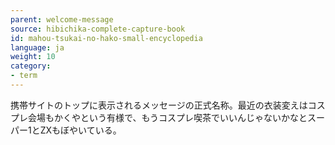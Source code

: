 ```yaml
---
parent: welcome-message
source: hibichika-complete-capture-book
id: mahou-tsukai-no-hako-small-encyclopedia
language: ja
weight: 10
category:
- term
---
```


携帯サイトのトップに表示されるメッセージの正式名称。最近の衣装変えはコスプレ会場もかくやという有様で、もうコスプレ喫茶でいいんじゃないかなとスーパー1とZXもぼやいている。
